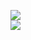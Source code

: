 [![](https://img.shields.io/badge/Made%20With-Github%20Spray-lightgrey.svg?style=for-the-badge&logo=github)](https://github.com/Annihil/github-spray#4615)  
[![](https://i.imgur.com/2DrTn0Z.gif)](https://github.com/Annihil/github-spray)